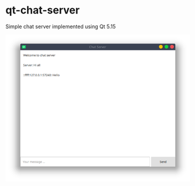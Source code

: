 # qt-chat-server
Simple chat server implemented using Qt 5.15

![Chat server](img/chat-server.png?raw=true "Chat Server")
